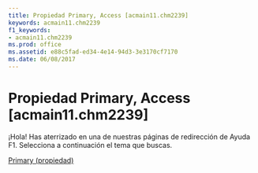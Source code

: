 ```yaml
---
title: Propiedad Primary, Access [acmain11.chm2239]
keywords: acmain11.chm2239
f1_keywords:
- acmain11.chm2239
ms.prod: office
ms.assetid: e88c5fad-ed34-4e14-94d3-3e3170cf7170
ms.date: 06/08/2017
---
```





# Propiedad Primary, Access [acmain11.chm2239]

¡Hola! Has aterrizado en una de nuestras páginas de redirección de Ayuda F1. Selecciona a continuación el tema que buscas.


 [Primary (propiedad)](http://msdn.microsoft.com/library/primary-property%28Office.15%29.aspx)


